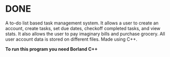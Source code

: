 # DONE
A to-do list based task management system. It allows a user to create an account, create tasks, set due dates, checkoff completed tasks, and view stats. It also allows the user to pay imaginary bills and purchase grocery. All user account data is stored on different files. Made using C++.


**To run this program you need Borland C++**

